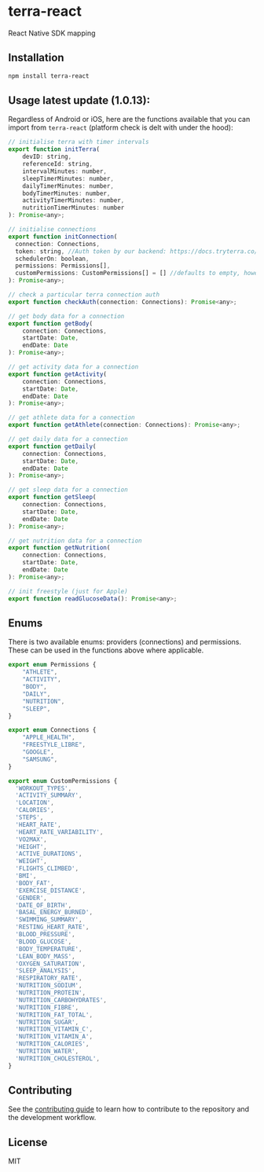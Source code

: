 # terra-react

React Native SDK mapping

## Installation

```sh
npm install terra-react
```

## Usage latest update (1.0.13): 

Regardless of Android or iOS, here are the functions available that you can import from `terra-react` (platform check is delt with under the hood):

```js
// initialise terra with timer intervals
export function initTerra(
    devID: string,
    referenceId: string,
    intervalMinutes: number,
    sleepTimerMinutes: number,
    dailyTimerMinutes: number,
    bodyTimerMinutes: number,
    activityTimerMinutes: number,
    nutritionTimerMinutes: number
): Promise<any>;

// initialise connections
export function initConnection(
  connection: Connections,
  token: string, //Auth token by our backend: https://docs.tryterra.co/reference/generate-authentication-token
  schedulerOn: boolean,
  permissions: Permissions[],
  customPermissions: CustomPermissions[] = [] //defaults to empty, however if provided, it will overwrite permissions
): Promise<any>;

// check a particular terra connection auth
export function checkAuth(connection: Connections): Promise<any>;

// get body data for a connection
export function getBody(
    connection: Connections,
    startDate: Date,
    endDate: Date
): Promise<any>;

// get activity data for a connection
export function getActivity(
    connection: Connections,
    startDate: Date,
    endDate: Date
): Promise<any>;

// get athlete data for a connection
export function getAthlete(connection: Connections): Promise<any>;

// get daily data for a connection
export function getDaily(
    connection: Connections,
    startDate: Date,
    endDate: Date
): Promise<any>;

// get sleep data for a connection
export function getSleep(
    connection: Connections,
    startDate: Date,
    endDate: Date
): Promise<any>;

// get nutrition data for a connection
export function getNutrition(
    connection: Connections,
    startDate: Date,
    endDate: Date
): Promise<any>;

// init freestyle (just for Apple)
export function readGlucoseData(): Promise<any>;
```

## Enums

There is two available enums: providers (connections) and permissions. These can be used in the functions above where applicable.

```js
export enum Permissions {
    "ATHLETE",
    "ACTIVITY",
    "BODY",
    "DAILY",
    "NUTRITION",
    "SLEEP",
}

export enum Connections {
    "APPLE_HEALTH",
    "FREESTYLE_LIBRE",
    "GOOGLE",
    "SAMSUNG",
}

export enum CustomPermissions {
  'WORKOUT_TYPES',
  'ACTIVITY_SUMMARY',
  'LOCATION',
  'CALORIES',
  'STEPS',
  'HEART_RATE',
  'HEART_RATE_VARIABILITY',
  'VO2MAX',
  'HEIGHT',
  'ACTIVE_DURATIONS',
  'WEIGHT',
  'FLIGHTS_CLIMBED',
  'BMI',
  'BODY_FAT',
  'EXERCISE_DISTANCE',
  'GENDER',
  'DATE_OF_BIRTH',
  'BASAL_ENERGY_BURNED',
  'SWIMMING_SUMMARY',
  'RESTING_HEART_RATE',
  'BLOOD_PRESSURE',
  'BLOOD_GLUCOSE',
  'BODY_TEMPERATURE',
  'LEAN_BODY_MASS',
  'OXYGEN_SATURATION',
  'SLEEP_ANALYSIS',
  'RESPIRATORY_RATE',
  'NUTRITION_SODIUM',
  'NUTRITION_PROTEIN',
  'NUTRITION_CARBOHYDRATES',
  'NUTRITION_FIBRE',
  'NUTRITION_FAT_TOTAL',
  'NUTRITION_SUGAR',
  'NUTRITION_VITAMIN_C',
  'NUTRITION_VITAMIN_A',
  'NUTRITION_CALORIES',
  'NUTRITION_WATER',
  'NUTRITION_CHOLESTEROL',
}
```

## Contributing

See the [contributing guide](CONTRIBUTING.md) to learn how to contribute to the repository and the development workflow.

## License

MIT
